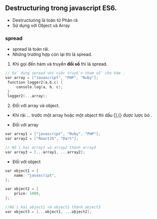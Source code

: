 ## Destructuring trong javascript ES6.

- Destructuring là toán tử Phân rả
- Sử dụng với Object và Array

### spread

- spread là toán rãi.
- Những trường hợp còn lại thì là spread.

1. Khi gọi đến hàm và truyền **đối số** thì là spread.

```c
// Sử dụng spread với việc truyền tham số cho hàm .
var array = ["Javascript", "PHP", "Ruby"];
 function logger2(a,b,c) {
     console.log(a, b, c);
 }
 logger2(...array);
```

2. Đối với array và object.

- Khi rãi ... trước một array hoặc một object thì dấu [],{} được lược bỏ .

- Đối với array

```c
var array1 = ["javascript", "Ruby", "PHP"];
var array2 = ["ReactJS", "Dart"];

// Nối hai array1 và array2 thành array3
var array3 = [...array1, ...array2];
```

- Đối với object

```c
var object1 = {
    name: "javascript",
};

var object2 = {
    price: 1000,
};

//Nối hai object1 và object2 thành object3
var object3 = [...object1, ...object2];
```

